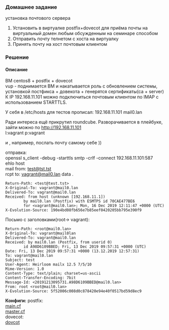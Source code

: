 ### Домашнее задание  
установка почтового сервера  
1. Установить в виртуалке postfix+dovecot для приёма почты на виртуальный домен любым обсужденным на семинаре способом  
2. Отправить почту телнетом с хоста на виртуалку  
3. Принять почту на хост почтовым клиентом  

### Решение
 #### Описание  

 ВМ centos8 + postfix + dovecot  
 vup - поднимается ВМ и накатывается роль с обновлением системы, установкой постфикса + довекота + генерятся сертификаты(ca + server)  
 К IP 192.168.11.101 можно подключиться почтовым клиентом по IMAP  c использованием STARTTLS.  

У себя в /etc/hosts для тестов прописал:
192.168.11.101  mail0.lan

Ради интереса ещё прикрутил roundcube.
Разворачивается в плейбуке, зайти можно по http://192.168.11.101  
l:vagrant
p:vagrant

и , например, послать почту самому себе ))


отправка:  
openssl s_client -debug -starttls smtp -crlf -connect 192.168.11.101:587  
ehlo host  
mail from: test@tst.tst  
rcpt to: vagrant@mail0.lan
data
.


```shell
Return-Path: <test@test.tst>
X-Original-To: vagrant@mail0.lan
Delivered-To: vagrant@mail0.lan
Received: from host (unknown [192.168.11.1])
        by mail0.lan (Postfix) with ESMTPS id 70CAE477BE6
        for <vagrant@mail0.lan>; Mon, 16 Dec 2019 12:11:47 +0000 (UTC)
X-Evolution-Source: 190e4bd08fb656e7b85eef0420205bb795e390f9
```





Посьмо с заголовками(root-> vagrant):  
```shell
Return-Path: <root@mail0.lan>
X-Original-To: vagrant@mail0lan
Delivered-To: vagrant@mail0.lan
Received: by mail0.lan (Postfix, from userid 0)
        id A98D6109BBED; Fri, 13 Dec 2019 09:57:31 +0000 (UTC)
Date: Fri, 13 Dec 2019 09:57:31 +0000 (13.12.2019 12:57:31)
To: vagrant@mail0.lan
Subject: test
User-Agent: Heirloom mailx 12.5 7/5/10
Mime-Version: 1.0
Content-Type: text/plain; charset=us-ascii
Content-Transfer-Encoding: 7bit
Message-Id: <20191213095731.A98D6109BBED@mail0.lan>
From: root <root@mail0.lan>
X-Evolution-Source: 5f52006c008d0c878420e94e40f0517bd59d8ec9
```

**Конфиги:**
postfix:   
[main.cf](provisioning/roles/mailserver/files/main.cf)  
[master.cf](provisioning/roles/mailserver/files/master.cf)  
dovecot:    
[dovcot](provisioning/mailserver/files/../../roles/mailserver/files/dovecot/)    




